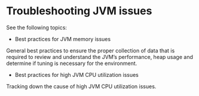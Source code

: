 # Troubleshooting JVM issues

See the following
topics:

- Best practices for JVM memory issues

General best practices to ensure the proper collection of data that is required to review and understand the JVM’s performance, heap usage and determine if tuning is necessary for the environment.
- Best practices for high JVM CPU utilization issues

Tracking down the cause of high JVM CPU utilization issues.